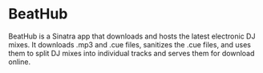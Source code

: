 # BeatHub

BeatHub is a Sinatra app that downloads and hosts the latest electronic DJ mixes. It downloads .mp3 and .cue files, sanitizes the .cue files, and uses them to split DJ mixes into individual tracks and serves them for download online.
